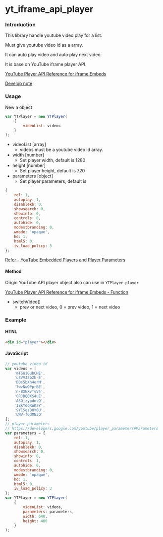 yt_iframe_api_player
====================

### Introduction

This library handle youtube video play for a list.

Must give youtube video id as a array.

It can auto play video and auto play next video.

It is base on YouTube iframe player API.

[YouTube Player API Reference for iframe Embeds](https://developers.google.com/youtube/iframe_api_reference)

[Develop note](http://tedshd.logdown.com/posts/168315-javascript-youtube-api-note)

### Usage

New a object
```JavaScript
var YTPlayer = new YTPlayer(
    {
        videoList: videos
    }
);
```
* videoList [array]
  * videos must be a youtube video id array.
* width [number]
  * Set player width, default is 1280
* height [number]
  * Set player height, default is 720
* parameters [object]
  * Set player parameters, default is
```JaVascript
{
    rel: 1,
    autoplay: 1,
    disablekb: 0,
    showsearch: 0,
    showinfo: 0,
    controls: 0,
    autohide: 0,
    modestbranding: 0,
    wmode: 'opaque',
    hd: 1,
    html5: 0,
    iv_load_policy: 3
};
```
[Refer - YouTube Embedded Players and Player Parameters](https://developers.google.com/youtube/player_parameters#Parameters)

#### Method

Origin YouTube API player object also can use in ```YTPlayer.player```

[YouTube Player API Reference for iframe Embeds - Function](https://developers.google.com/youtube/iframe_api_reference#Operations)

* switchVideo()
  * prev or next video, 0 = prev video, 1 = next video

### Example

#### HTNL
```HTML
<div id="player"></div>
```

#### JavaScript
```JavaScript
// youtube video id
var videos = [
    'mTSuiGubCHE',
    'uEVVJ8b2b-E',
    'DDs5bXh4erM',
    '7wvNwOPprBE',
    'n-BXNXvTvV4',
    'CRJDQQXS4uE',
    'ASO_zypdnsQ',
    'IZkYdqRWKaY',
    '9Y15es8OY0U',
    'LWV-f6dMN3Q'
];
// player parameters
// https://developers.google.com/youtube/player_parameters#Parameters
var parameters = {
    rel: 1,
    autoplay: 1,
    disablekb: 0,
    showsearch: 0,
    showinfo: 0,
    controls: 1,
    autohide: 0,
    modestbranding: 0,
    wmode: 'opaque',
    hd: 1,
    html5: 0,
    iv_load_policy: 3
};
var YTPlayer = new YTPlayer(
    {
        videoList: videos,
        parameters: parameters,
        width: 640,
        height: 480
    }
);
```
